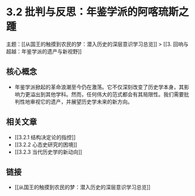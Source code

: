 # 3.2 批判与反思：年鉴学派的阿喀琉斯之踵

主题：[[从国王的触摸到农民的梦：潜入历史的深层意识学习总览]] > [[3. 回响与超越：年鉴学派的遗产与新视野]]

## 核心概念

- 年鉴学派掀起的革命浪潮至今仍在激荡。它不仅深刻改变了历史学本身，其影响力更溢出到其他学科。然而，任何伟大的范式都会有其局限性。我们需要批判性地审视它的遗产，并展望历史学未来的新方向。

## 相关文章

- [[3.2.1 结构决定论的指控]]
- [[3.2.2 心态史研究的困境]]
- [[3.2.3 当代历史学的新动向]]

## 链接

- [[从国王的触摸到农民的梦：潜入历史的深层意识学习总览]]
